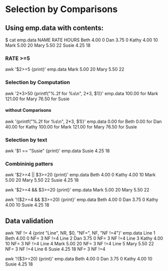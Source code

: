 # Selection by Comparisons

## Using emp.data with contents:

$ cat emp.data 
NAME    RATE    HOURS
Beth    4.00    0
Dan     3.75    0
Kathy   4.00    10
Mark    5.00    20
Mary    5.50    22
Susie   4.25    18

### RATE >=5

awk '$2>=5 {print}' emp.data
Mark    5.00    20
Mary    5.50    22


### Selection by Computation

awk '$2*$3>50 {printf("%.2f for %s\n", $2*$3, $1)}' emp.data
100.00 for Mark
121.00 for Mary
76.50 for Susie

#### without Comparisons

awk  '{printf("%.2f for %s\n", $2*$3, $1)}' emp.data
0.00 for Beth
0.00 for Dan
40.00 for Kathy
100.00 for Mark
121.00 for Mary
76.50 for Susie

### Selection by text

awk '$1 == "Susie" {print}' emp.data
Susie   4.25    18

### Combininig patters

awk '$2>=4 || $3>=20 {print}' emp.data
Beth    4.00    0
Kathy   4.00    10
Mark    5.00    20
Mary    5.50    22
Susie   4.25    18

awk '$2>=4 && $3>=20 {print}' emp.data
Mark    5.00    20
Mary    5.50    22

awk '!($2>=4 && $3>=20) {print}' emp.data
Beth    4.00    0
Dan     3.75    0
Kathy   4.00    10
Susie   4.25    18

## Data validation

awk 'NF != 4 {print "Line", NR, $0, "NF=", NF, "NF !=4"}' emp.data
Line 1 Beth     4.00    0 NF= 3 NF !=4
Line 2 Dan      3.75    0 NF= 3 NF !=4
Line 3 Kathy    4.00    10 NF= 3 NF !=4
Line 4 Mark     5.00    20 NF= 3 NF !=4
Line 5 Mary     5.50    22 NF= 3 NF !=4
Line 6 Susie    4.25    18 NF= 3 NF !=4




awk '!($3>=20) {print}' emp.data
Beth    4.00    0
Dan     3.75    0
Kathy   4.00    10
Susie   4.25    18